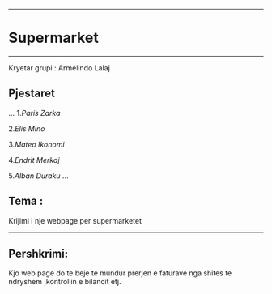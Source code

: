 ___
# **Supermarket**
___
Kryetar grupi : Armelindo Lalaj
## Pjestaret 
... 
  1.*Paris Zarka*
 
  2.*Elis Mino*

  3.*Mateo Ikonomi*
 
  4.*Endrit Merkaj*
 
  5.*Alban Duraku*
 ...
## **Tema** :  
Krijimi i nje webpage per supermarketet
___
## **Pershkrimi**: 
Kjo web page do te beje te mundur prerjen e faturave nga shites te ndryshem ,kontrollin e bilancit etj.
